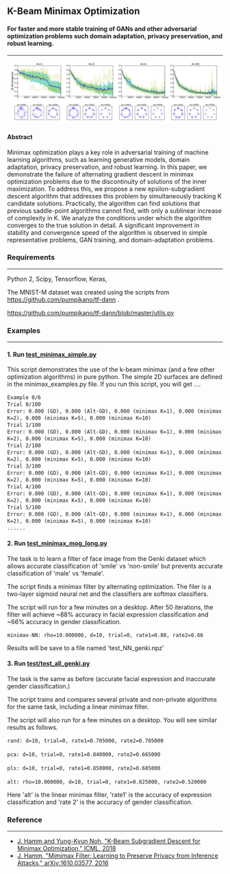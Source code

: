 ## K-Beam Minimax Optimization
#### For faster and more stable training of GANs and other adversarial optimization problems such domain adaptation, privacy preservation, and robust learning. 
---

![GAN - Mixture of Gaussians](jsd.jpg "mixture of gaussians")

#### Abstract

Minimax optimization plays a key role in adversarial training of machine learning algorithms, such as learning generative models, domain adaptation, privacy preservation, and robust learning. 
In this paper, we demonstrate the failure of alternating gradient descent in minimax optimization problems due to the discontinuity of solutions of the inner maximization. 
To address this, we propose a new epsilon-subgradient descent algorithm that addresses this problem by simultaneously tracking K candidate solutions. 
Practically, the algorithm can find solutions that previous saddle-point algorithms cannot find, with only a sublinear increase of complexity in K.
We analyze the conditions under which the algorithm converges to the true solution in detail. 
A significant improvement in stability and convergence speed of the algorithm is observed in simple representative problems, GAN training, and domain-adaptation problems.

### Requirements
---
Python 2, Scipy, Tensorflow, Keras,

The MNIST-M dataset was created using the scripts from 
https://github.com/pumpikano/tf-dann
.


https://github.com/pumpikano/tf-dann/blob/master/utils.py


### Examples
---
#### 1. Run [test_minimax_simple.py](test_minimax_simple.py)
This script demonstrates the use of the k-beam minimax (and a few other optimization algorithms) in pure python.
The simple 2D surfaces are defined in the minimax_examples.py file.
If you run this script, you will get ....

```
Example 0/6
Trial 0/100
Error: 0.000 (GD), 0.000 (Alt-GD), 0.000 (minimax K=1), 0.000 (minimax K=2), 0.000 (minimax K=5), 0.000 (minimax K=10)
Trial 1/100
Error: 0.000 (GD), 0.000 (Alt-GD), 0.000 (minimax K=1), 0.000 (minimax K=2), 0.000 (minimax K=5), 0.000 (minimax K=10)
Trial 2/100
Error: 0.000 (GD), 0.000 (Alt-GD), 0.000 (minimax K=1), 0.000 (minimax K=2), 0.000 (minimax K=5), 0.000 (minimax K=10)
Trial 3/100
Error: 0.000 (GD), 0.000 (Alt-GD), 0.000 (minimax K=1), 0.000 (minimax K=2), 0.000 (minimax K=5), 0.000 (minimax K=10)
Trial 4/100
Error: 0.000 (GD), 0.000 (Alt-GD), 0.000 (minimax K=1), 0.000 (minimax K=2), 0.000 (minimax K=5), 0.000 (minimax K=10)
Trial 5/100
Error: 0.000 (GD), 0.000 (Alt-GD), 0.000 (minimax K=1), 0.000 (minimax K=2), 0.000 (minimax K=5), 0.000 (minimax K=10)
......

```


#### 2. Run [test_minimax_mog_long.py](test_minimax_mog_long.py) 

The task is to learn a filter of face image from the Genki dataset which allows accurate classification of 'smile' vs 'non-smile' but prevents accurate classification of 'male' vs 'female'. 

The script finds a minimax filter by alternating optimization. The filer is a two-layer sigmoid neural net and the classifiers are softmax classifiers. 

The script will run for a few minutes on a desktop. 
After 50 iterations, the filter will achieve ~88% accuracy in facial expression classification and ~66% accuracy in gender classification.
```
minimax-NN: rho=10.000000, d=10, trial=0, rate1=0.88, rate2=0.66
```
Results will be save to a file named 'test_NN_genki.npz'

#### 3. Run [test/test_all_genki.py](test/test_all_genki.py)
The task is the same as before (accurate facial expression and inaccurate gender classification.)

The script trains and compares several private and non-private algorithms for the same task, including a linear minimax filter.

The script will also run for a few minutes on a desktop. 
You will see similar results as follows.
```
rand: d=10, trial=0, rate1=0.705000, rate2=0.705000

pca: d=10, trial=0, rate1=0.840000, rate2=0.665000

pls: d=10, trial=0, rate1=0.850000, rate2=0.685000

alt: rho=10.000000, d=10, trial=0, rate1=0.825000, rate2=0.520000
```
Here 'alt' is the linear minimax filter, 'rate1' is the accuracy of expression classification and 'rate 2' is the accuracy of gender classification.


### Reference
---
* [J. Hamm and Yung-Kyun Noh, "K-Beam Subgradient Descent for Minimax Optimization," 
 ICML, 2018]()
* [J. Hamm, "Mimimax Filter: Learning to Preserve Privacy from Inference Attacks," arXiv:1610.03577, 2016](http://arxiv.org/abs/1610.03577)






